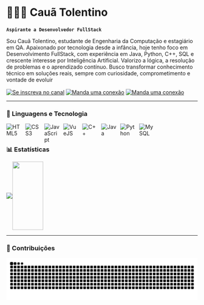 # 🧑🏾‍💻 Cauã Tolentino
**`Aspirante a Desenvolvedor FullStack`**

Sou Cauã Tolentino, estudante de Engenharia da Computação e estagiário em QA. Apaixonado por tecnologia desde a infância, hoje tenho foco em Desenvolvimento FullStack, com experiência em Java, Python, C++, SQL e crescente interesse por Inteligência Artificial. Valorizo a lógica, a resolução de problemas e o aprendizado contínuo. Busco transformar conhecimento técnico em soluções reais, sempre com curiosidade, comprometimento e vontade de evoluir

<div>
  <a href="https://www.youtube.com/@cauatolentinodev" target="_blank"><img src="https://img.shields.io/badge/YouTube-FF0000?style=for-the-badge&logo=youtube&logoColor=white" align="center" title="Se inscreva no canal" target="_blank"></a>
  <a href="https://www.linkedin.com/in/cauatolentino/" target="_blank"><img src="https://img.shields.io/badge/LinkedIn-0077B5?style=for-the-badge&logo=linkedin&logoColor=white" align="center" title="Manda uma conexão" target="_blank"></a>
  <a href="mailto:cauatolentino@hotmail.com" target="_blank"><img src="https://img.shields.io/badge/Gmail-D14836?style=for-the-badge&logo=gmail&logoColor=white" align="center" title="Manda uma conexão" target="_blank"></a>
</div>

---


<div>
  <h3>🤖 Linguagens e Tecnologia</h3>
  <img
	  align="left"
	  alt="HTML5"
	  title="HTML5"
	  width="40px"
	  style="padding-right: 10px;"
	  src="https://cdn.jsdelivr.net/gh/devicons/devicon@latest/icons/html5/html5-original.svg"
  />
  <img
	  align="left"
	  alt="CSS3"
	  title="CSS3"
	  width="40px"
	  style="padding-right: 10px;"
	  src="https://cdn.jsdelivr.net/gh/devicons/devicon@latest/icons/css3/css3-original.svg"
  />
  <img
	  align="left"
	  alt="JavaScript"
	  title="JavaScript"
	  width="40px"
	  style="padding-right: 10px;"
	  src="https://cdn.jsdelivr.net/gh/devicons/devicon@latest/icons/javascript/javascript-original.svg"
  />
  <img
	  align="left"
	  alt="VueJS"
	  title="VueJS"
	  width="40px"
	  style="padding-right: 10px;"
	  src="https://cdn.jsdelivr.net/gh/devicons/devicon@latest/icons/vuejs/vuejs-original.svg"
  />
  <img
	  align="left"
	  alt="C++"
	  title="C++"
	  width="40px"
	  style="padding-right: 10px;"
	  src="https://cdn.jsdelivr.net/gh/devicons/devicon@latest/icons/cplusplus/cplusplus-original.svg"
  />
  <img
	  align="left"
	  alt="Java"
	  title="Java"
	  width="40px"
	  style="padding-right: 10px;"
	  src="https://cdn.jsdelivr.net/gh/devicons/devicon@latest/icons/java/java-original.svg"
  />
  <img
	  align="left"
	  alt="Python"
	  title="Python"
	  width="40px"
	  style="padding-right: 10px;"
	  src="https://cdn.jsdelivr.net/gh/devicons/devicon@latest/icons/python/python-original.svg"
  />
  <img
	  align="left"
	  alt="MySQL"
	  title="MySQL"
	  width="40px"
	  style="padding-right: 10px;"
	  src="https://cdn.jsdelivr.net/gh/devicons/devicon@latest/icons/mysql/mysql-original.svg"
  />
</div><br><br>

<div>
  <h3>📊 Estatísticas</h3>
  <a href="https://github.com/cauatolentino/">
  <img height="180em" align="center" src="https://github-readme-stats.vercel.app/api?username=cauatolentino&show_icons=true&theme=dark&count_private=true"/><img height="180em" align="center" width="40%" src="https://github-readme-stats.vercel.app/api/top-langs/?username=cauatolentino&layout=compact&langs_count=16&theme=dark"/>
  </a>
</div>


---
<h3>🎯 Contribuições</h3>
<picture>
	<source media="(prefers-color-scheme: dark)" srcset="https://raw.githubusercontent.com/cauatolentino/cauatolentino/output/github-contribution-grid-snake-dark.svg">
	<source media="(prefers-color-scheme: light)" srcset="https://raw.githubusercontent.com/cauatolentino/cauatolentino/output/github-contribution-grid-snake.svg">
	<img alt="GitHub contribution grid snake animation" src="https://raw.githubusercontent.com/cauatolentino/cauatolentino/output/github-contribution-grid-snake.svg">
</picture>

